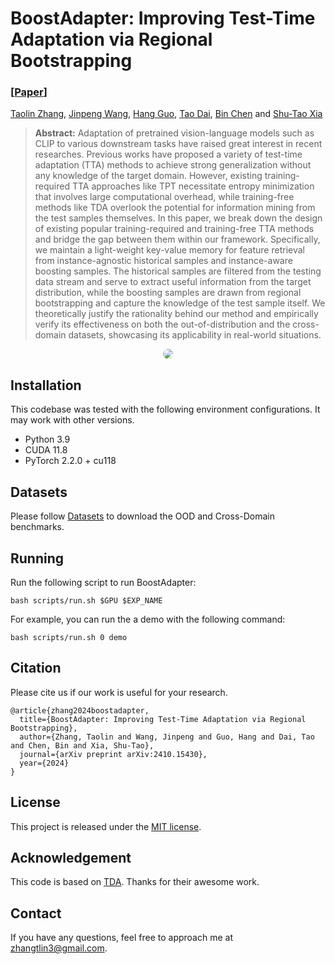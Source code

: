 # BoostAdapter: Improving Test-Time Adaptation via Regional Bootstrapping

### [[Paper](https://arxiv.org/abs/2410.15430)] 




[Taolin Zhang](https://scholar.google.com/citations?user=DWnu_G0AAAAJ),  [Jinpeng Wang](https://scholar.google.com/citations?user=853-0n8AAAAJ&hl=zh-CN), [Hang Guo](https://scholar.google.com/citations?user=fRwhfpoAAAAJ&hl=zh-CN), [Tao Dai](https://scholar.google.com/citations?user=MqJNdaAAAAAJ&hl=zh-CN), [Bin Chen](https://scholar.google.com.hk/citations?user=Yl0wv7AAAAAJ&hl=zh-CN) and [Shu-Tao Xia](https://scholar.google.com/citations?user=koAXTXgAAAAJ)

> **Abstract:**  Adaptation of pretrained vision-language models such as CLIP to various downstream tasks have raised great interest in recent researches. Previous works have proposed a variety of test-time adaptation (TTA) methods to achieve strong generalization without any knowledge of the target domain. However, existing training-required TTA approaches like TPT necessitate entropy minimization that involves large computational overhead, while training-free methods like TDA overlook the potential for information mining from the test samples themselves. In this paper, we break down the design of existing popular training-required and training-free TTA methods and bridge the gap between them within our framework. Specifically, we maintain a light-weight key-value memory for feature retrieval from instance-agnostic historical samples and instance-aware boosting samples. The historical samples are filtered from the testing data stream and serve to extract useful information from the target distribution, while the boosting samples are drawn from regional bootstrapping and capture the knowledge of the test sample itself. We theoretically justify the rationality behind our method and empirically verify its effectiveness on both the out-of-distribution and the cross-domain datasets, showcasing its applicability in real-world situations.


<p align="center">
    <img src="assets/framework.png" style="border-radius: 15px">
</p>


## <a name="installation"></a> Installation

This codebase was tested with the following environment configurations. It may work with other versions.

- Python 3.9
- CUDA 11.8
- PyTorch 2.2.0 + cu118

## Datasets
Please follow [Datasets](docs/DATASETS.md) to download the OOD and Cross-Domain benchmarks. 


## <a name="training"></a>  Running

Run the following script to run BoostAdapter:
```
bash scripts/run.sh $GPU $EXP_NAME
```

For example, you can run the a demo with the following command:  
```
bash scripts/run.sh 0 demo
```


## <a name="cite"></a> Citation

Please cite us if our work is useful for your research.

```
@article{zhang2024boostadapter,
  title={BoostAdapter: Improving Test-Time Adaptation via Regional Bootstrapping},
  author={Zhang, Taolin and Wang, Jinpeng and Guo, Hang and Dai, Tao and Chen, Bin and Xia, Shu-Tao},
  journal={arXiv preprint arXiv:2410.15430},
  year={2024}
}
```

## License

This project is released under the [MIT license](LICENSE).

## Acknowledgement

This code is based on [TDA](https://github.com/kdiAAA/TDA). Thanks for their awesome work.

## Contact

If you have any questions, feel free to approach me at zhangtlin3@gmail.com.
